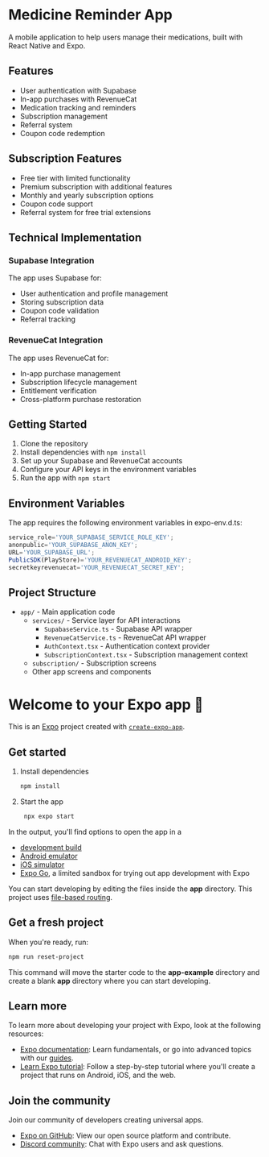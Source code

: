 # Medicine Reminder App

A mobile application to help users manage their medications, built with React Native and Expo.

## Features

- User authentication with Supabase
- In-app purchases with RevenueCat
- Medication tracking and reminders
- Subscription management
- Referral system
- Coupon code redemption

## Subscription Features

- Free tier with limited functionality
- Premium subscription with additional features
- Monthly and yearly subscription options
- Coupon code support
- Referral system for free trial extensions

## Technical Implementation

### Supabase Integration

The app uses Supabase for:
- User authentication and profile management
- Storing subscription data
- Coupon code validation
- Referral tracking

### RevenueCat Integration

The app uses RevenueCat for:
- In-app purchase management
- Subscription lifecycle management
- Entitlement verification
- Cross-platform purchase restoration

## Getting Started

1. Clone the repository
2. Install dependencies with `npm install`
3. Set up your Supabase and RevenueCat accounts
4. Configure your API keys in the environment variables
5. Run the app with `npm start`

## Environment Variables

The app requires the following environment variables in expo-env.d.ts:

```typescript
service_role='YOUR_SUPABASE_SERVICE_ROLE_KEY';
anonpublic='YOUR_SUPABASE_ANON_KEY';
URL='YOUR_SUPABASE_URL';
PublicSDK(PlayStore)='YOUR_REVENUECAT_ANDROID_KEY';
secretkeyrevenuecat='YOUR_REVENUECAT_SECRET_KEY';
```

## Project Structure

- `app/` - Main application code
  - `services/` - Service layer for API interactions
    - `SupabaseService.ts` - Supabase API wrapper
    - `RevenueCatService.ts` - RevenueCat API wrapper
    - `AuthContext.tsx` - Authentication context provider
    - `SubscriptionContext.tsx` - Subscription management context
  - `subscription/` - Subscription screens
  - Other app screens and components

# Welcome to your Expo app 👋

This is an [Expo](https://expo.dev) project created with [`create-expo-app`](https://www.npmjs.com/package/create-expo-app).

## Get started

1. Install dependencies

   ```bash
   npm install
   ```

2. Start the app

   ```bash
    npx expo start
   ```

In the output, you'll find options to open the app in a

- [development build](https://docs.expo.dev/develop/development-builds/introduction/)
- [Android emulator](https://docs.expo.dev/workflow/android-studio-emulator/)
- [iOS simulator](https://docs.expo.dev/workflow/ios-simulator/)
- [Expo Go](https://expo.dev/go), a limited sandbox for trying out app development with Expo

You can start developing by editing the files inside the **app** directory. This project uses [file-based routing](https://docs.expo.dev/router/introduction).

## Get a fresh project

When you're ready, run:

```bash
npm run reset-project
```

This command will move the starter code to the **app-example** directory and create a blank **app** directory where you can start developing.

## Learn more

To learn more about developing your project with Expo, look at the following resources:

- [Expo documentation](https://docs.expo.dev/): Learn fundamentals, or go into advanced topics with our [guides](https://docs.expo.dev/guides).
- [Learn Expo tutorial](https://docs.expo.dev/tutorial/introduction/): Follow a step-by-step tutorial where you'll create a project that runs on Android, iOS, and the web.

## Join the community

Join our community of developers creating universal apps.

- [Expo on GitHub](https://github.com/expo/expo): View our open source platform and contribute.
- [Discord community](https://chat.expo.dev): Chat with Expo users and ask questions.
